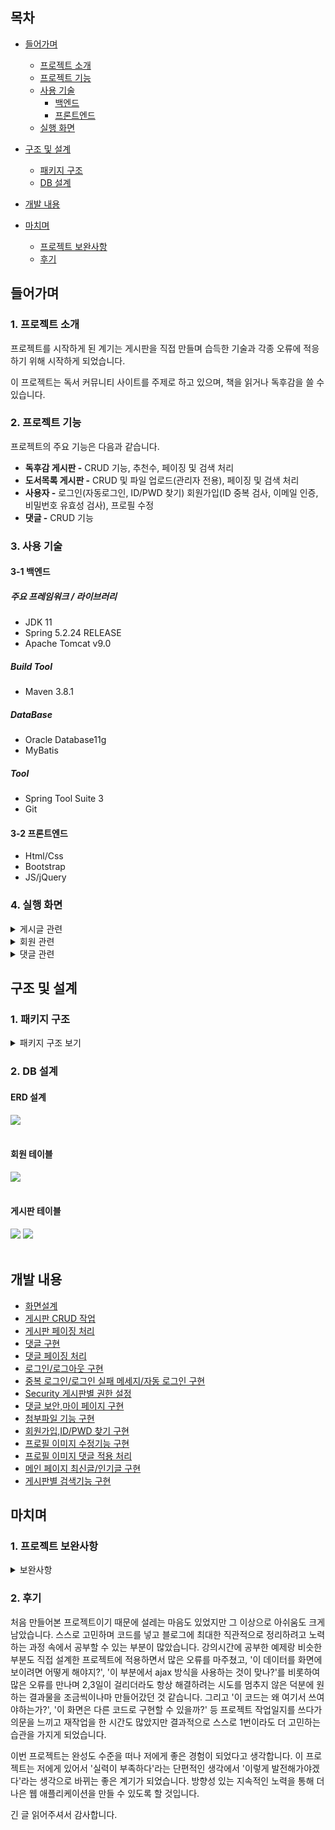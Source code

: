 ## 목차
- [들어가며](#들어가며)
  - [프로젝트 소개](#1-프로젝트-소개)    
  - [프로젝트 기능](#2-프로젝트-기능)    
  - [사용 기술](#3-사용-기술)   
     - [백엔드](#3-1-백엔드)
     - [프론트엔드](#3-2-프론트엔드)
  - [실행 화면](#4-실행-화면)   


- [구조 및 설계](#구조-및-설계)
  - [패키지 구조](#1-패키지-구조)
  - [DB 설계](#2-db-설계)

- [개발 내용](#개발-내용)

- [마치며](#마치며)
  - [프로젝트 보완사항](#1-프로젝트-보완사항)
  - [후기](#2-후기)

## 들어가며
### 1. 프로젝트 소개
프로젝트를 시작하게 된 계기는 게시판을 직접 만들며 습득한 기술과 각종 오류에 적응하기 위해 시작하게 되었습니다.

이 프로젝트는 독서 커뮤니티 사이트를 주제로 하고 있으며, 책을 읽거나 독후감을 쓸 수 있습니다.

### 2. 프로젝트 기능

프로젝트의 주요 기능은 다음과 같습니다.
- **독후감 게시판 -** CRUD 기능, 추천수, 페이징 및 검색 처리
- **도서목록 게시판 -** CRUD 및 파일 업로드(관리자 전용), 페이징 및 검색 처리
- **사용자 -** 로그인(자동로그인, ID/PWD 찾기) 회원가입(ID 중복 검사, 이메일 인증, 비밀번호 유효성 검사), 프로필 수정
- **댓글 -** CRUD 기능

### 3. 사용 기술

#### 3-1 백엔드

##### 주요 프레임워크 / 라이브러리
- JDK 11
- Spring 5.2.24 RELEASE
- Apache Tomcat v9.0

##### Build Tool
- Maven 3.8.1

##### DataBase
- Oracle Database11g
- MyBatis

##### Tool
- Spring Tool Suite 3
- Git

#### 3-2 프론트엔드
- Html/Css
- Bootstrap
- JS/jQuery

### 4. 실행 화면
<details>
  <summary>게시글 관련</summary>
  <div markdown="1">
  <br>
  <b>1. 게시글 전체 목록</b><br><br>
    <img src="https://github.com/yoonclass/PrivateProject/assets/135006470/a4a6ae49-513f-421a-9c69-7c8996ba8047.png">
    전체 목록을 페이징 처리하여 조회할 수 있다.<br><br>
  
  <b>2. 게시글 조회</b><br><br>
    <img src="https://github.com/yoonclass/PrivateProject/assets/135006470/03a96b29-6514-4d59-a364-762505a9d3c1.png">
    로그인과 상관없이 누구나 글은 조회할 수 있다.<br><br>
  
  <b>3. 게시글 등록</b><br>  
    <img src="https://github.com/yoonclass/PrivateProject/assets/135006470/2830a193-c86c-4d4e-bd74-92c51143d967.png">
    로그인 한 사용자만 새로운 글을 작성할 수 있고, 작성 후 목록 화면으로 redirect한다.<br><br>

  <b>4. 게시글 수정</b><br>  
    <img src="https://github.com/yoonclass/PrivateProject/assets/135006470/c9c7c7af-3bc2-468e-acac-47c251ede52e.png">
    <br>본인이 작성한 글만 수정할 수 있으며 관리자 admin은 삭제만 가능하다.
    <br><br>    
    
  <b>6. 게시글 검색 및 페이징</b><br>  
    <img src="https://github.com/yoonclass/PrivateProject/assets/135006470/b3b633d6-544a-4010-a3db-881fe92df8dc.png">
    <br>검색조건을 설정할 수 있다.<br><br>
    <img src="https://github.com/yoonclass/PrivateProject/assets/135006470/a62bfcb1-f8d9-4cb3-8096-03b8e5fe565b.png">
    검색 키워드에 포함된 글을 모두 보여준다.<br>
    페이지 이동, 게시물 조회할 때 검색조건 값이 유지된다.
    <br><br>
  
  <b>7. 게시글 추천</b><br>  
    게시글 추천 기능은 독후감 게시판에 있습니다.<br><br>
    <img src="https://github.com/yoonclass/PrivateProject/assets/135006470/b114d9eb-34bf-466f-b8ba-68bb37d5b74b.png">
    <img src="https://github.com/yoonclass/PrivateProject/assets/135006470/9a1f9652-b388-4525-a198-8b6630348ce2.png">
    게시글 조회화면에서 추천을 할 수 있고 추천된 상태에서 추천취소를 할 수 있다.<br><br><br>
    <img src="https://github.com/yoonclass/PrivateProject/assets/135006470/48889e8f-198d-45e6-94ac-3282bdd49217.png">
    <br><br>
  
  <b>8. 파일 업로드</b><br>  
    파일 업로드 기능은 도서목록 게시판에 있으며 관리자만 작업 가능하다.
    <img src="https://github.com/yoonclass/PrivateProject/assets/135006470/46b90aa8-cf13-4e10-9513-5e3fa7d72788.png">
    <br>도서 등록 화면에서 파일 추가 및 삭제가 가능하다.(관리자 가능)<br>
    <img src="https://github.com/yoonclass/PrivateProject/assets/135006470/46a718ec-511c-4e3e-b871-edc2b790c759.png">
    <br>도서 수정 화면에서 기존 파일 및 새 파일에 대한 추가, 삭제가 가능하다.<br>
    <img src="https://github.com/yoonclass/PrivateProject/assets/135006470/daa77c7e-26ed-4fbe-8035-0d8d9c203944.png">
    <br>도서 조회 화면에서 파일을 다운로드 할 수 있다.(관리자, 회원 가능)
    <br><br>
  </div>
 </details>

<details>
  <summary>회원 관련</summary>   
  <div markdown="1">
  
  <br><b>1. 회원가입</b><br>  
    <img src="https://github.com/yoonclass/PrivateProject/assets/135006470/2634e2ed-6c98-4a3d-a2f1-de95ce306412">
    <br>이용약관, 개인정보 수집에 동의할 경우 회원가입을 진행할 수 있다.<br><br>
    <img src="https://github.com/yoonclass/PrivateProject/assets/135006470/d87e8d59-4c63-4aa4-90d8-dc9dc4480e3c.png">
    <br>ID 중복 확인, 이메일 인증, 비밀번호 유효성 검사를 진행하며 완료 시 회원 정보를 저장하고<br>
    메인 화면으로 리디렉트합니다.
    <br>
    
  <b>2. 로그인</b><br>  
    <img src="https://github.com/yoonclass/PrivateProject/assets/135006470/04b5c153-6e47-44ac-b8a8-c2c2269ebae1.png">
    <br>자동 로그인 클릭 시 7일 동안 로그인이 유지됩니다.<br><br>
    <img src="https://github.com/yoonclass/PrivateProject/assets/135006470/2552977e-a3fc-4cff-83b1-7d0797efdad6.png">
    <br>로그인 실패 시 빨간 글씨로 안내 문구가 출력됩니다.<br>
    로그인 실패 여부와 상관없이 아이디 찾기 및 비밀번호 재발급 화면으로 이동할 수 있습니다.<br><br>
    <img src="https://github.com/yoonclass/PrivateProject/assets/135006470/c054435c-8843-48e1-a5aa-7e3b20d361fb.png">
    로그인에 성공하면 로그인 직전에 봤던 페이지로 이동하며 회원가입일 경우 접근이 거부됩니다.
    <br><br>
    
  <b>3. ID/PWD 찾기</b><br>
    <img src="https://github.com/yoonclass/PrivateProject/assets/135006470/342792c8-9302-40be-bcdc-d7b1a532f268.png">
    회원가입 시 입력한 이메일로 아이디 및 임시 비밀번호 발급이 가능합니다.
    <br>

  <b>4. 프로필 수정</b><br><br>
    <img src="https://github.com/yoonclass/PrivateProject/assets/135006470/a464b05a-b8f0-47d2-be2c-571c1b3cced7">
    <br>이미지 버튼을 눌러 프로필 이미지를 설정할 수 있고 현재 비밀번호 일치 여부를 확인하여<br>
    새 비밀번호 변경이 가능합니다.
    <br><br>
  </div>
</details>

<details>
  <summary>댓글 관련</summary>   
  <div markdown="1">
  <b>1. 댓글 작성</b><br><br>   
  <br>미로그인 사용자 화면<br>   
  <img src="https://github.com/yoonclass/PrivateProject/assets/135006470/d836e13d-6df6-4e73-b209-0b8a060c44b9">
  <br>댓글은 로그인한 사용자만 달 수 있다.<br><br>

  <b>2. 댓글 수정/삭제</b><br><br>
  <img src="https://github.com/yoonclass/PrivateProject/assets/135006470/0286406a-1d86-4537-b51a-b61ebf145e96">
  <br>사용자는 자신이 작성한 댓글만 수정/삭제할 수 있다.<br><br>
  <img src="https://github.com/yoonclass/PrivateProject/assets/135006470/397f6528-5253-4484-a162-49d9307badee">
  <br>관리자는 다른 사용자의 댓글 삭제가 가능하지만 수정은 할 수 없다.<br><br>
  </div>
</details>

## 구조 및 설계   
   
### 1. 패키지 구조
   
<details>
  
<summary>패키지 구조 보기</summary>  
<br>
src
├─main
│  ├─java
│  │  └─com
│  │      └─jafa
│  │          ├─book_list
│  │          │  ├─controller
│  │          │  │      BookController.java
│  │          │  │      FileUploadController.java
│  │          │  │      
│  │          │  ├─domain
│  │          │  │      BookAttachVO.java
│  │          │  │      BookVO.java
│  │          │  │      
│  │          │  ├─repository
│  │          │  │      BookAttachRepository.java
│  │          │  │      BookRepository.java
│  │          │  │      
│  │          │  └─service
│  │          │          BookService.java
│  │          │          BookServiceImpl.java
│  │          │          
│  │          ├─book_report
│  │          │  ├─controller
│  │          │  │      ReplyController.java
│  │          │  │      ReportController.java
│  │          │  │      
│  │          │  ├─domain
│  │          │  │      LikeDTO.java
│  │          │  │      ReplyPageDTO.java
│  │          │  │      ReplyVO.java
│  │          │  │      ReportVO.java
│  │          │  │      
│  │          │  ├─repository
│  │          │  │      ReplyRepository.java
│  │          │  │      ReportLikeRepository.java
│  │          │  │      ReportRepository.java
│  │          │  │      
│  │          │  └─service
│  │          │          ReplyService.java
│  │          │          ReplyServiceImpl.java
│  │          │          ReportService.java
│  │          │          ReportServiceImpl.java
│  │          │          
│  │          ├─category
│  │          │  ├─controller
│  │          │  │      CategoryController.java
│  │          │  │      
│  │          │  ├─domain
│  │          │  │      BoardCategory.java
│  │          │  │      
│  │          │  ├─repository
│  │          │  │      BoardCategoryRepository.java
│  │          │  │      
│  │          │  └─service
│  │          │          BoardCategoryService.java
│  │          │          BoardCategoryServiceImpl.java
│  │          │          
│  │          ├─common
│  │          │      Criteria.java
│  │          │      HomeController.java
│  │          │      Pagination.java
│  │          │      
│  │          ├─config
│  │          │      RootConfig.java
│  │          │      SecurityConfig.java
│  │          │      SecurityInitializer.java
│  │          │      ServletConfig.java
│  │          │      WebConfig.java
│  │          │      
│  │          ├─error
│  │          │      CommonExceptionAdvice.java
│  │          │      InvalidPasswordException.java
│  │          │      NotFoundMemberException.java
│  │          │      PasswordMisMatchException.java
│  │          │      
│  │          ├─member
│  │          │  ├─controller
│  │          │  │      MemberController.java
│  │          │  │      ProfileUploadController.java
│  │          │  │      
│  │          │  ├─domain
│  │          │  │      AuthVO.java
│  │          │  │      MemberAttachVO.java
│  │          │  │      MemberVO.java
│  │          │  │      
│  │          │  ├─repository
│  │          │  │      AuthRepository.java
│  │          │  │      MemberRepository.java
│  │          │  │      
│  │          │  └─service
│  │          │          MailSendService.java
│  │          │          MemberService.java
│  │          │          MemberServiceImpl.java
│  │          │          
│  │          ├─security
│  │          │      CustomAuthenticationFailureHandler.java
│  │          │      CustomAuthenticationSuccessHandler.java
│  │          │      CustomUser.java
│  │          │      CustomUserDetailService.java
│  │          │      
│  │          └─task
│  │                  FileCheckTask.java
│  │                  
│  ├─resources
│  │  │  log4jdbc.log4j2.properties
│  │  │  
│  │  ├─database
│  │  │      db.properties
│  │  │      
│  │  ├─mappers
│  │  │  │  BoardCategoryMapper.xml
│  │  │  │  TestMapper.xml
│  │  │  │  
│  │  │  ├─book
│  │  │  │      BookAttachMapper.xml
│  │  │  │      BookMapper.xml
│  │  │  │      
│  │  │  ├─member
│  │  │  │      AuthMapper.xml
│  │  │  │      MemberMapper.xml
│  │  │  │      
│  │  │  └─report
│  │  │          ReplyMapper.xml
│  │  │          ReportLikeMapper.xml
│  │  │          ReportMapper.xml
│  │  │          
│  │  └─message
│  │          label.properties
│  │          
│  └─webapp
│      ├─resources
│      │  ├─images
│      │  │      attach.png
│      │  │      google.png
│      │  │      profile.jpg
│      │  │      
│      │  └─js
│      │          get.js
│      │          modify.js
│      │          register.js
│      │          reply.js
│      │          replyService.js
│      │          
│      └─WEB-INF
│          ├─tags
│          │      formatDateTime.tag
│          │      
│          └─views
│              │  accessError.jsp
│              │  home.jsp
│              │  
│              ├─book_list
│              │      get.jsp
│              │      list.jsp
│              │      modify.jsp
│              │      register.jsp
│              │      
│              ├─book_report
│              │      get.jsp
│              │      list.jsp
│              │      modify.jsp
│              │      register.jsp
│              │      
│              ├─includes
│              │      footer.jsp
│              │      header.jsp
│              │      
│              └─member
│                      findMemberInfo.jsp
│                      join.jsp
│                      login.jsp
│                      myPage.jsp
│                      step1.jsp
│                      
└─test
    └─java
        └─com
            └─jafa
                ├─book_list
                │  ├─controller
                │  │      BookControllerTest.java
                │  │      
                │  ├─repository
                │  │      BookAttachRepositoryTest.java
                │  │      BookData.java
                │  │      BookRepositoryTest.java
                │  │      
                │  └─service
                │          BookServiceImplTest.java
                │          
                ├─book_report
                │  │  AppTest.java
                │  │  
                │  ├─controller
                │  │      ReplyControllerTest.java
                │  │      ReportControllerTest.java
                │  │      
                │  ├─repository
                │  │      ReplyRepositoryTest.java
                │  │      ReportData.java
                │  │      ReportRepositoryTest.java
                │  │      
                │  └─service
                │          ReplyServiceImplTest.java
                │          ReportServiceImplTest.java
                │          
                └─member
                    ├─repository
                    │      MemberRepositoryTest.java
                    │      
                    └─service
                            MemberServiceImplTest.java
  </details> 

  ### 2. DB 설계
  #### ERD 설계
  <img src="https://github.com/yoonclass/PrivateProject/assets/135006470/195b23f8-460e-42f7-ab88-73a81b6603ab">
  <br><br>
  
  #### 회원 테이블
  <img src="https://github.com/yoonclass/PrivateProject/assets/135006470/ffee8c01-2adb-463f-a290-600eabe3a3c3">
  <br><br>
  
  #### 게시판 테이블
  <img src="https://github.com/yoonclass/PrivateProject/assets/135006470/12351eaf-4c35-4b6c-9c2e-9e6979ec52dc">
  <img src="https://github.com/yoonclass/PrivateProject/assets/135006470/d8d62062-abf0-4a7d-be04-ad83ea620bb6">
  <br><br>

  ## 개발 내용
  - <a href="https://yoon-class.tistory.com/107">화면설계</a>
  - <a href="https://yoon-class.tistory.com/123">게시판 CRUD 작업</a>
  - <a href="https://yoon-class.tistory.com/135">게시판 페이징 처리</a>
  - <a href="https://yoon-class.tistory.com/138">댓글 구현</a>
  - <a href="https://yoon-class.tistory.com/139">댓글 페이징 처리</a>
  - <a href="https://yoon-class.tistory.com/147">로그인/로그아웃 구현</a>
  - <a href="https://yoon-class.tistory.com/153">중복 로그인/로그인 실패 메세지/자동 로그인 구현</a>
  - <a href="https://yoon-class.tistory.com/157">Security 게시판별 권한 설정</a>
  - <a href="https://yoon-class.tistory.com/161">댓글 보안,마이 페이지 구현</a>
  - <a href="https://yoon-class.tistory.com/168">첨부파일 기능 구현</a>
  - <a href="https://yoon-class.tistory.com/172">회원가입,ID/PWD 찾기 구현</a>
  - <a href="https://yoon-class.tistory.com/181">프로필 이미지 수정기능 구현</a>
  - <a href="https://yoon-class.tistory.com/182">프로필 이미지 댓글 적용 처리</a>
  - <a href="https://yoon-class.tistory.com/184">메인 페이지 최신글/인기글 구현</a>
  - <a href="https://yoon-class.tistory.com/187">게시판별 검색기능 구현</a>

  ## 마치며   
  ### 1. 프로젝트 보완사항   

  <details>
  <summary>보완사항</summary>
    - 헤더에서 카테고리별 검색 기능 추가
    - 방명록 게시판 추가
    - 게시물 조회화면 날짜 표현형식 수정
  </details>    
   
  ### 2. 후기   

  처음 만들어본 프로젝트이기 때문에 설레는 마음도 있었지만 그 이상으로 아쉬움도 크게 남았습니다.
  스스로 고민하며 코드를 넣고 블로그에 최대한 직관적으로 정리하려고 노력하는 과정 속에서 공부할 수 있는 부분이 많았습니다.
  강의시간에 공부한 예제랑 비슷한 부분도 직접 설계한 프로젝트에 적용하면서 많은 오류를 마주쳤고,
  '이 데이터를 화면에 보이려면 어떻게 해야지?', '이 부분에서 ajax 방식을 사용하는 것이 맞나?'를
  비롯하여 많은 오류를 만나며 2,3일이 걸리더라도 항상 해결하려는 시도를 멈추지 않은 덕분에 원하는 결과물을 조금씩이나마 만들어갔던 것 같습니다.
  그리고 '이 코드는 왜 여기서 쓰여야하는가?', '이 화면은 다른 코드로 구현할 수 있을까?' 등
  프로젝트 작업일지를 쓰다가 의문을 느끼고 재작업을 한 시간도 많았지만 결과적으로 스스로 1번이라도 더 고민하는 습관을 가지게 되었습니다.

  이번 프로젝트는 완성도 수준을 떠나 저에게 좋은 경험이 되었다고 생각합니다.
  이 프로젝트는 저에게 있어서 '실력이 부족하다'라는 단편적인 생각에서 '이렇게 발전해가야겠다'라는 생각으로 바뀌는 좋은 계기가 되었습니다.
  방향성 있는 지속적인 노력을 통해 더 나은 웹 애플리케이션을 만들 수 있도록 할 것입니다.

  긴 글 읽어주셔서 감사합니다.
